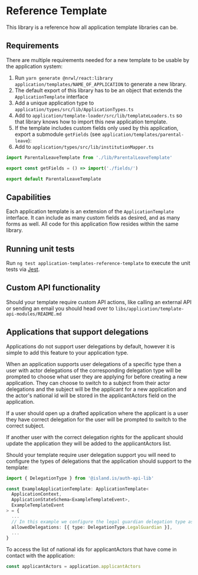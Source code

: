 # Reference Template

This library is a reference how all application template libraries can be.

## Requirements

There are multiple requirements needed for a new template to be usable by the application system:

1. Run `yarn generate @nrwl/react:library application/templates/NAME_OF_APPLICATION` to generate a new library.
2. The default export of this library has to be an object that extends the `ApplicationTemplate` interface
3. Add a unique application type to `application/types/src/lib/ApplicationTypes.ts`
4. Add to `application/template-loader/src/lib/templateLoaders.ts` so that library knows how to import this new application template.
5. If the template includes custom fields only used by this application, export a submodule `getFields` (see `application/templates/parental-leave`):
6. Add to `application/types/src/lib/institutionMapper.ts`

```ts
import ParentalLeaveTemplate from './lib/ParentalLeaveTemplate'

export const getFields = () => import('./fields/')

export default ParentalLeaveTemplate
```

## Capabilities

Each application template is an extension of the `ApplicationTemplate` interface. It can include as many custom fields as desired, and as many forms as well. All code for this application flow resides within the same library.

## Running unit tests

Run `ng test application-templates-reference-template` to execute the unit tests via [Jest](https://jestjs.io).

## Custom API functionality

Should your template require custom API actions, like calling an external API or sending an email you should head over to `libs/application/template-api-modules/README.md`

## Applications that support delegations

Applications do not support user delegations by default, however it is simple to add this feature to your application type.

When an application supports user delegations of a specific type then a user with actor delegations of the corresponding delegation type will be prompted to choose what user they are applying for before creating a new application. They can choose to switch to a subject from their actor delegations and the subject will be the applicant for a new application and the actor's national id will be stored in the applicantActors field on the application.

If a user should open up a drafted application where the applicant is a user they have correct delegation for the user will be prompted to switch to the correct subject.

If another user with the correct delegation rights for the applicant should update the application they will be added to the applicantActors list.

Should your template require user delegation support you will need to configure the types of delegations that the application should support to the template:

```ts
import { DelegationType } from '@island.is/auth-api-lib'

const ExampleApplicationTemplate: ApplicationTemplate<
  ApplicationContext,
  ApplicationStateSchema<ExampleTemplateEvent>,
  ExampleTemplateEvent
> = {
  ...
  // In this example we configure the legal guardian delegation type as an allowed delegation type for the example application
  allowedDelegations: [{ type: DelegationType.LegalGuardian }],
  ...
}

```

To access the list of national ids for applicantActors that have come in contact with the application:

```ts
const applicantActors = application.applicantActors
```
